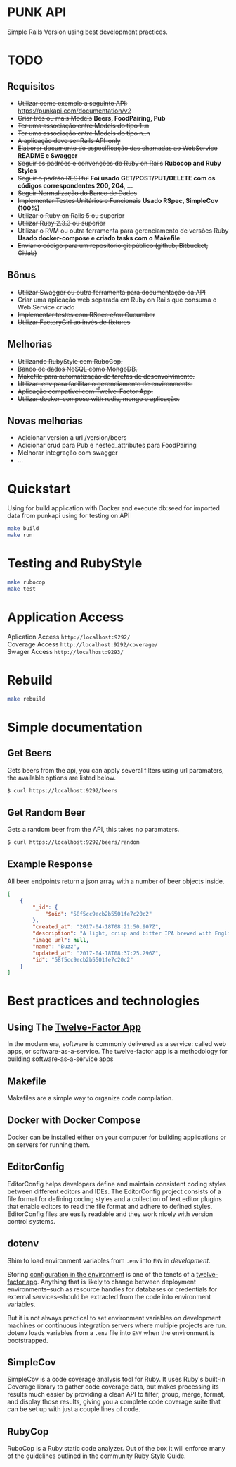 # PUNK API

Simple Rails Version using best development practices.

# TODO

## Requisitos
* ~~Utilizar como exemplo a seguinte API: https://punkapi.com/documentation/v2~~
* ~~Criar três ou mais Models~~
**Beers, FoodPairing, Pub**
* ~~Ter uma associação entre Models do tipo 1..n~~
* ~~Ter uma associação entre Models do tipo n..n~~
* ~~A aplicação deve ser Rails API-only~~
* ~~Elaborar documento de especificação das chamadas ao WebService~~
**README e Swagger**
* ~~Seguir os padrões e convenções do Ruby on Rails~~
**Rubocop and Ruby Styles**
* ~~Seguir o padrão RESTful~~
**Foi usado GET/POST/PUT/DELETE com os códigos correspondentes 200, 204, ...**
* ~~Seguir Normalização do Banco de Dados~~
* ~~Implementar Testes Unitários e Funcionais~~
**Usado RSpec, SimpleCov (100%)**
* ~~Utilizar o Ruby on Rails 5 ou superior~~
* ~~Utilizar Ruby 2.3.3 ou superior~~
* ~~Utilizar o RVM ou outra ferramenta para gerenciamento de versões Ruby~~
**Usado docker-compose e criado tasks com o Makefile**
* ~~Enviar o código para um repositório git público (github, Bitbucket, Gitlab)~~

## Bônus
* ~~Utilizar Swagger ou outra ferramenta para documentação da API~~
* Criar uma aplicação web separada em Ruby on Rails que consuma o Web Service criado
* ~~Implementar testes com RSpec e/ou Cucumber~~
* ~~Utilizar FactoryGirl ao invés de fixtures~~

## Melhorias
* ~~Utilizando RubyStyle com RuboCop.~~
* ~~Banco de dados NoSQL como MongoDB.~~
* ~~Makefile para automatização de tarefas de desenvolvimento.~~
* ~~Utilizar .env para facilitar o gerenciamento de environments.~~
* ~~Aplicação compativel com Twelve-Factor App.~~
* ~~Utilizar docker-compose with redis, mongo e aplicação.~~

## Novas melhorias
* Adicionar version a url /version/beers
* Adicionar crud para Pub e nested_attributes para FoodPairing
* Melhorar integração com swagger
* ...

# Quickstart

Using for build application with Docker and execute db:seed for imported data from punkapi using for testing on API

```bash
make build
make run
```

# Testing and RubyStyle

```bash
make rubocop
make test
```

# Application Access

Aplication Access `http://localhost:9292/`  
Coverage Access `http://localhost:9292/coverage/`  
Swager Access `http://localhost:9293/`  

# Rebuild

```bash
make rebuild
```

# Simple documentation

## Get Beers

Gets beers from the api, you can apply several filters using url paramaters, the available options are listed below.

```bash
$ curl https://localhost:9292/beers
```

## Get Random Beer

Gets a random beer from the API, this takes no paramaters.

```bash
$ curl https://localhost:9292/beers/random
```

## Example Response

All beer endpoints return a json array with a number of beer objects inside.

```json
[
    {
        "_id": {
            "$oid": "58f5cc9ecb2b5501fe7c20c2"
        },
        "created_at": "2017-04-18T08:21:50.907Z",
        "description": "A light, crisp and bitter IPA brewed with English and American hops. A small batch brewed only once.",
        "image_url": null,
        "name": "Buzz",
        "updated_at": "2017-04-18T08:37:25.296Z",
        "id": "58f5cc9ecb2b5501fe7c20c2"
    }
]
```

# Best practices and technologies

## Using The [Twelve-Factor App](https://12factor.net/)

In the modern era, software is commonly delivered as a service: called web apps, or software-as-a-service. The twelve-factor app is a methodology for building software-as-a-service apps

## Makefile

Makefiles are a simple way to organize code compilation. 

## Docker with Docker Compose

Docker can be installed either on your computer for building applications or on servers for running them.

## EditorConfig

EditorConfig helps developers define and maintain consistent coding styles between different editors and IDEs. The EditorConfig project consists of a file format for defining coding styles and a collection of text editor plugins that enable editors to read the file format and adhere to defined styles. EditorConfig files are easily readable and they work nicely with version control systems.

## dotenv

Shim to load environment variables from `.env` into `ENV` in *development*.

Storing [configuration in the environment](http://12factor.net/config) is one of the tenets of a [twelve-factor app](http://12factor.net). Anything that is likely to change between deployment environments–such as resource handles for databases or credentials for external services–should be extracted from the code into environment variables.

But it is not always practical to set environment variables on development machines or continuous integration servers where multiple projects are run. dotenv loads variables from a `.env` file into `ENV` when the environment is bootstrapped.

## SimpleCov

SimpleCov is a code coverage analysis tool for Ruby. It uses Ruby's built-in Coverage library to gather code coverage data, but makes processing its results much easier by providing a clean API to filter, group, merge, format, and display those results, giving you a complete code coverage suite that can be set up with just a couple lines of code.

## RubyCop

RuboCop is a Ruby static code analyzer. Out of the box it will enforce many of the guidelines outlined in the community Ruby Style Guide.